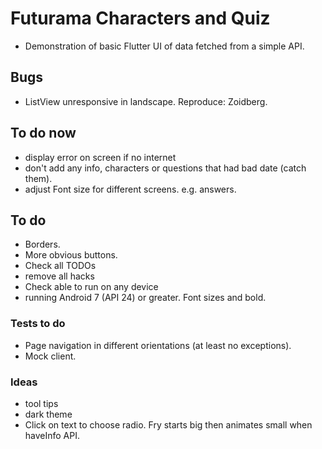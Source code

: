 # Futurama Characters and Quiz

- Demonstration of basic Flutter UI of data fetched from a simple API.

## Bugs

- ListView unresponsive in landscape. Reproduce: Zoidberg.

## To do now

- display error on screen if no internet
- don't add any info, characters or questions that had bad date (catch them).
- adjust Font size for different screens. e.g. answers.

## To do

- Borders.
- More obvious buttons.
- Check all TODOs
- remove all hacks
- Check able to run on any device
- running Android 7 (API 24) or greater. Font sizes and bold.

### Tests to do

- Page navigation in different orientations (at least no exceptions).
- Mock client.

### Ideas

- tool tips
- dark theme
- Click on text to choose radio. Fry starts big then animates small when haveInfo API.


